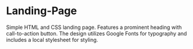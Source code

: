 # Landing-Page
Simple HTML and CSS landing page. Features a prominent heading with call-to-action button. The design utilizes Google Fonts for typography and includes a local stylesheet for styling.  
